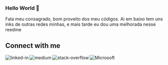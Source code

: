 ### Hello World 👋
Fala meu consagrado, bom proveito dos meu códigos.
Ai em baixo tem uns inks de outras redes minhas, e mais tarde eu dou uma melhorada nesse reedme 
<br>
## Connect with me
[<img align="left" alt="linked-in" src="https://img.shields.io/badge/linkedin-%230077B5.svg?&style=for-the-badge&logo=linkedin&logoColor=white" />](https://www.linkedin.com/in/marcelo-sander-500b07170/)

[<img align="left" alt="medium" src="https://img.shields.io/badge/medium-%2312100E.svg?&style=for-the-badge&logo=medium&logoColor=white" />](https://medium.com/@ma.sander11)

[<img align="left" alt="stack-overflow" src="https://img.shields.io/badge/stack%20overflow-FE7A16?logo=stack-overflow&logoColor=white&style=for-the-badge" />](https://pt.stackoverflow.com/users/154473/marcelo-sander)

[<img align="left" alt="Microsoft" src="https://img.shields.io/badge/microsoft-%231877F2.svg?&style=for-the-badge&logo=microsoft&color=00a4ef" />](https://docs.microsoft.com/pt-br/users/masander/)

